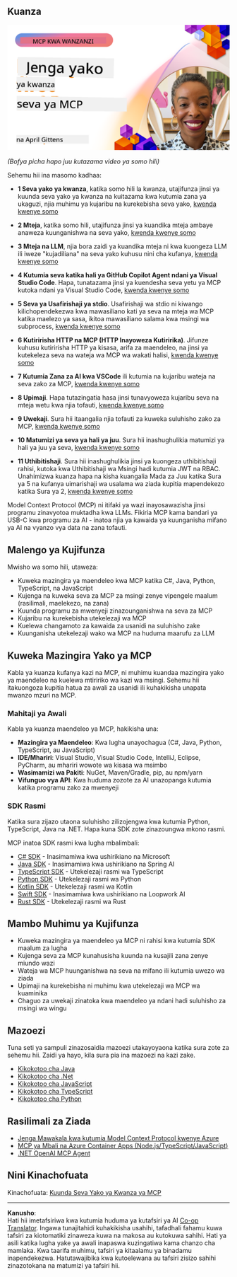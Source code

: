 <!--
CO_OP_TRANSLATOR_METADATA:
{
  "original_hash": "f400d87053221363769113c24f117248",
  "translation_date": "2025-10-06T23:46:00+00:00",
  "source_file": "03-GettingStarted/README.md",
  "language_code": "sw"
}
-->
## Kuanza  

[![Jenga Seva Yako ya Kwanza ya MCP](../../../translated_images/04.0ea920069efd979a0b2dad51e72c1df7ead9c57b3305796068a6cee1f0dd6674.sw.png)](https://youtu.be/sNDZO9N4m9Y)

_(Bofya picha hapo juu kutazama video ya somo hili)_

Sehemu hii ina masomo kadhaa:

- **1 Seva yako ya kwanza**, katika somo hili la kwanza, utajifunza jinsi ya kuunda seva yako ya kwanza na kuitazama kwa kutumia zana ya ukaguzi, njia muhimu ya kujaribu na kurekebisha seva yako, [kwenda kwenye somo](01-first-server/README.md)

- **2 Mteja**, katika somo hili, utajifunza jinsi ya kuandika mteja ambaye anaweza kuunganishwa na seva yako, [kwenda kwenye somo](02-client/README.md)

- **3 Mteja na LLM**, njia bora zaidi ya kuandika mteja ni kwa kuongeza LLM ili iweze "kujadiliana" na seva yako kuhusu nini cha kufanya, [kwenda kwenye somo](03-llm-client/README.md)

- **4 Kutumia seva katika hali ya GitHub Copilot Agent ndani ya Visual Studio Code**. Hapa, tunatazama jinsi ya kuendesha seva yetu ya MCP kutoka ndani ya Visual Studio Code, [kwenda kwenye somo](04-vscode/README.md)

- **5 Seva ya Usafirishaji ya stdio**. Usafirishaji wa stdio ni kiwango kilichopendekezwa kwa mawasiliano kati ya seva na mteja wa MCP katika maelezo ya sasa, ikitoa mawasiliano salama kwa msingi wa subprocess, [kwenda kwenye somo](05-stdio-server/README.md)

- **6 Kutiririsha HTTP na MCP (HTTP Inayoweza Kutiririka)**. Jifunze kuhusu kutiririsha HTTP ya kisasa, arifa za maendeleo, na jinsi ya kutekeleza seva na wateja wa MCP wa wakati halisi, [kwenda kwenye somo](06-http-streaming/README.md)

- **7 Kutumia Zana za AI kwa VSCode** ili kutumia na kujaribu wateja na seva zako za MCP, [kwenda kwenye somo](07-aitk/README.md)

- **8 Upimaji**. Hapa tutazingatia hasa jinsi tunavyoweza kujaribu seva na mteja wetu kwa njia tofauti, [kwenda kwenye somo](08-testing/README.md)

- **9 Uwekaji**. Sura hii itaangalia njia tofauti za kuweka suluhisho zako za MCP, [kwenda kwenye somo](09-deployment/README.md)

- **10 Matumizi ya seva ya hali ya juu**. Sura hii inashughulikia matumizi ya hali ya juu ya seva, [kwenda kwenye somo](./10-advanced/README.md)

- **11 Uthibitishaji**. Sura hii inashughulikia jinsi ya kuongeza uthibitishaji rahisi, kutoka kwa Uthibitishaji wa Msingi hadi kutumia JWT na RBAC. Unahimizwa kuanza hapa na kisha kuangalia Mada za Juu katika Sura ya 5 na kufanya uimarishaji wa usalama wa ziada kupitia mapendekezo katika Sura ya 2, [kwenda kwenye somo](./11-simple-auth/README.md)

Model Context Protocol (MCP) ni itifaki ya wazi inayosawazisha jinsi programu zinavyotoa muktadha kwa LLMs. Fikiria MCP kama bandari ya USB-C kwa programu za AI - inatoa njia ya kawaida ya kuunganisha mifano ya AI na vyanzo vya data na zana tofauti.

## Malengo ya Kujifunza

Mwisho wa somo hili, utaweza:

- Kuweka mazingira ya maendeleo kwa MCP katika C#, Java, Python, TypeScript, na JavaScript
- Kujenga na kuweka seva za MCP za msingi zenye vipengele maalum (rasilimali, maelekezo, na zana)
- Kuunda programu za mwenyeji zinazounganishwa na seva za MCP
- Kujaribu na kurekebisha utekelezaji wa MCP
- Kuelewa changamoto za kawaida za usanidi na suluhisho zake
- Kuunganisha utekelezaji wako wa MCP na huduma maarufu za LLM

## Kuweka Mazingira Yako ya MCP

Kabla ya kuanza kufanya kazi na MCP, ni muhimu kuandaa mazingira yako ya maendeleo na kuelewa mtiririko wa kazi wa msingi. Sehemu hii itakuongoza kupitia hatua za awali za usanidi ili kuhakikisha unapata mwanzo mzuri na MCP.

### Mahitaji ya Awali

Kabla ya kuanza maendeleo ya MCP, hakikisha una:

- **Mazingira ya Maendeleo**: Kwa lugha unayochagua (C#, Java, Python, TypeScript, au JavaScript)
- **IDE/Mhariri**: Visual Studio, Visual Studio Code, IntelliJ, Eclipse, PyCharm, au mhariri wowote wa kisasa wa msimbo
- **Wasimamizi wa Pakiti**: NuGet, Maven/Gradle, pip, au npm/yarn
- **Vifunguo vya API**: Kwa huduma zozote za AI unazopanga kutumia katika programu zako za mwenyeji

### SDK Rasmi

Katika sura zijazo utaona suluhisho zilizojengwa kwa kutumia Python, TypeScript, Java na .NET. Hapa kuna SDK zote zinazoungwa mkono rasmi.

MCP inatoa SDK rasmi kwa lugha mbalimbali:
- [C# SDK](https://github.com/modelcontextprotocol/csharp-sdk) - Inasimamiwa kwa ushirikiano na Microsoft
- [Java SDK](https://github.com/modelcontextprotocol/java-sdk) - Inasimamiwa kwa ushirikiano na Spring AI
- [TypeScript SDK](https://github.com/modelcontextprotocol/typescript-sdk) - Utekelezaji rasmi wa TypeScript
- [Python SDK](https://github.com/modelcontextprotocol/python-sdk) - Utekelezaji rasmi wa Python
- [Kotlin SDK](https://github.com/modelcontextprotocol/kotlin-sdk) - Utekelezaji rasmi wa Kotlin
- [Swift SDK](https://github.com/modelcontextprotocol/swift-sdk) - Inasimamiwa kwa ushirikiano na Loopwork AI
- [Rust SDK](https://github.com/modelcontextprotocol/rust-sdk) - Utekelezaji rasmi wa Rust

## Mambo Muhimu ya Kujifunza

- Kuweka mazingira ya maendeleo ya MCP ni rahisi kwa kutumia SDK maalum za lugha
- Kujenga seva za MCP kunahusisha kuunda na kusajili zana zenye miundo wazi
- Wateja wa MCP huunganishwa na seva na mifano ili kutumia uwezo wa ziada
- Upimaji na kurekebisha ni muhimu kwa utekelezaji wa MCP wa kuaminika
- Chaguo za uwekaji zinatoka kwa maendeleo ya ndani hadi suluhisho za msingi wa wingu

## Mazoezi

Tuna seti ya sampuli zinazosaidia mazoezi utakayoyaona katika sura zote za sehemu hii. Zaidi ya hayo, kila sura pia ina mazoezi na kazi zake.

- [Kikokotoo cha Java](./samples/java/calculator/README.md)
- [Kikokotoo cha .Net](../../../03-GettingStarted/samples/csharp)
- [Kikokotoo cha JavaScript](./samples/javascript/README.md)
- [Kikokotoo cha TypeScript](./samples/typescript/README.md)
- [Kikokotoo cha Python](../../../03-GettingStarted/samples/python)

## Rasilimali za Ziada

- [Jenga Mawakala kwa kutumia Model Context Protocol kwenye Azure](https://learn.microsoft.com/azure/developer/ai/intro-agents-mcp)
- [MCP ya Mbali na Azure Container Apps (Node.js/TypeScript/JavaScript)](https://learn.microsoft.com/samples/azure-samples/mcp-container-ts/mcp-container-ts/)
- [.NET OpenAI MCP Agent](https://learn.microsoft.com/samples/azure-samples/openai-mcp-agent-dotnet/openai-mcp-agent-dotnet/)

## Nini Kinachofuata

Kinachofuata: [Kuunda Seva Yako ya Kwanza ya MCP](01-first-server/README.md)

---

**Kanusho**:  
Hati hii imetafsiriwa kwa kutumia huduma ya kutafsiri ya AI [Co-op Translator](https://github.com/Azure/co-op-translator). Ingawa tunajitahidi kuhakikisha usahihi, tafadhali fahamu kuwa tafsiri za kiotomatiki zinaweza kuwa na makosa au kutokuwa sahihi. Hati ya asili katika lugha yake ya awali inapaswa kuzingatiwa kama chanzo cha mamlaka. Kwa taarifa muhimu, tafsiri ya kitaalamu ya binadamu inapendekezwa. Hatutawajibika kwa kutoelewana au tafsiri zisizo sahihi zinazotokana na matumizi ya tafsiri hii.